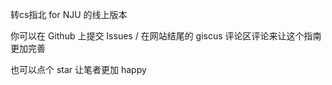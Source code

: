 转cs指北 for NJU 的线上版本

你可以在 Github 上提交 Issues / 在网站结尾的 giscus 评论区评论来让这个指南更加完善

也可以点个 star 让笔者更加 happy
